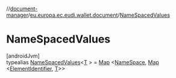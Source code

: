 //[document-manager](../../../index.md)/[eu.europa.ec.eudi.wallet.document](../index.md)/[NameSpacedValues](index.md)

# NameSpacedValues

[androidJvm]\
typealias [NameSpacedValues](index.md)&lt;[T](index.md)
&gt; = [Map](https://kotlinlang.org/api/latest/jvm/stdlib/kotlin.collections/-map/index.html)
&lt;[NameSpace](../-name-space/index.md), [Map](https://kotlinlang.org/api/latest/jvm/stdlib/kotlin.collections/-map/index.html)
&lt;[ElementIdentifier](../-element-identifier/index.md), [T](index.md)&gt;&gt;

